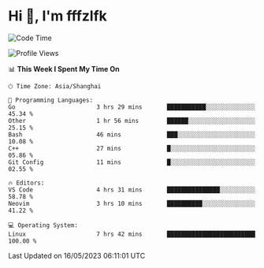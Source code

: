 # Hi 👋, I'm fffzlfk

<!--START_SECTION:waka-->
![Code Time](http://img.shields.io/badge/Code%20Time-208%20hrs%2053%20mins-blue)

![Profile Views](http://img.shields.io/badge/Profile%20Views-1-blue)

📊 **This Week I Spent My Time On** 

```text
🕑︎ Time Zone: Asia/Shanghai

💬 Programming Languages: 
Go                       3 hrs 29 mins       ███████████░░░░░░░░░░░░░░   45.34 % 
Other                    1 hr 56 mins        ██████░░░░░░░░░░░░░░░░░░░   25.15 % 
Bash                     46 mins             ███░░░░░░░░░░░░░░░░░░░░░░   10.08 % 
C++                      27 mins             █░░░░░░░░░░░░░░░░░░░░░░░░   05.86 % 
Git Config               11 mins             █░░░░░░░░░░░░░░░░░░░░░░░░   02.55 % 

🔥 Editors: 
VS Code                  4 hrs 31 mins       ███████████████░░░░░░░░░░   58.78 % 
Neovim                   3 hrs 10 mins       ██████████░░░░░░░░░░░░░░░   41.22 % 

💻 Operating System: 
Linux                    7 hrs 42 mins       █████████████████████████   100.00 % 
```


 Last Updated on 16/05/2023 06:11:01 UTC
<!--END_SECTION:waka-->
